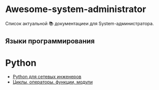 # Awesome-system-administrator

Список актуальной 📚 документациеи для System-администратора.



## Языки программирования

# Python
- [Python для сетевых инженеров](https://pyneng.readthedocs.io/ru/latest/index.html)
- [Циклы, операторы, функции, модули](https://stepik.org/course/100707/syllabus) 
